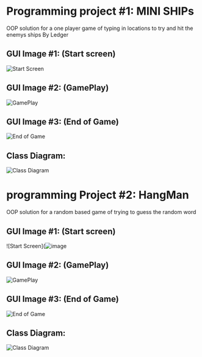 # Programming project #1: MINI SHIPs
OOP solution for a one player game of typing in locations to try and hit the enemys ships
By Ledger

## GUI Image #1: (Start screen)
![Start Screen](https://github.com/LedgerStaker/Programming-project/blob/main/Images/BATTLESHIPSTARTSCREEN.png?raw=true)
## GUI Image #2: (GamePlay)
![GamePlay](https://github.com/LedgerStaker/Programming-project/blob/main/Images/BATTLESHIPGAMEPLAY.png?raw=true)
## GUI Image #3: (End of Game)
![End of Game](https://github.com/LedgerStaker/Programming-project/blob/main/Images/BATTLESHIPENDSCREEN.png?raw=true)
## Class Diagram:
![Class Diagram](https://github.com/LedgerStaker/Programming-project/blob/main/Images/DiagramBATTLESHIP.drawio%20(2).png?raw=true)
# programming Project #2: HangMan
OOP solution for a random based game of trying to guess the random word

## GUI Image #1: (Start screen)
![Start Screen](![image](https://user-images.githubusercontent.com/89046050/160417262-54415023-fd3a-4971-8b45-1f296957029a.png)
## GUI Image #2: (GamePlay)
![GamePlay](https://github.com/LedgerStaker/Programming-project/blob/main/Images/HangMan%20gameplay.drawio.png?raw=true)
## GUI Image #3: (End of Game)
![End of Game](https://github.com/LedgerStaker/Programming-project/blob/main/Images/Hangman%20end%20screen.drawio.png?raw=true)
## Class Diagram:
![Class Diagram](https://github.com/LedgerStaker/Programming-project/blob/main/Images/Hangman%20diagram.drawio.png?raw=true)
